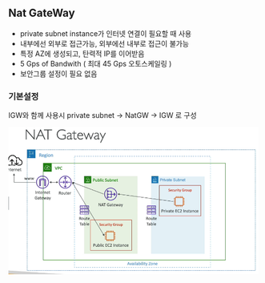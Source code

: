 ## Nat GateWay
- private subnet instance가 인터넷 연결이 필요할 때 사용
- 내부에선 외부로 접근가능, 외부에선 내부로 접근이 불가능
- 특정 AZ에 생성되고, 탄력적 IP를 이어받음
- 5 Gps of Bandwith ( 최대 45 Gps 오토스케일링 )
- 보안그룹 설정이 필요 없음

### 기본설정
IGW와 함께 사용시 private subnet -> NatGW -> IGW 로 구성

<img width="500" src="./img/img_6.png">

